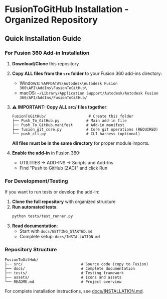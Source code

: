# FusionToGitHub Installation - Organized Repository

## Quick Installation Guide

### For Fusion 360 Add-in Installation

1. **Download/Clone** this repository
2. **Copy ALL files from the `src` folder** to your Fusion 360 add-ins directory:
   - Windows: `%APPDATA%\Autodesk\Autodesk Fusion 360\API\AddIns\FusionToGitHub\`
   - macOS: `~/Library/Application Support/Autodesk/Autodesk Fusion 360/API/AddIns/FusionToGitHub/`

3. **⚠️ IMPORTANT: Copy ALL src/ files together**:
   ```
   FusionToGitHub/                   # Create this folder
   ├── Push_To_GitHub.py            # Main add-in file
   ├── Push_To_GitHub.manifest      # Add-in manifest  
   ├── fusion_git_core.py           # Core git operations (REQUIRED)
   └── push_cli.py                  # CLI harness (optional)
   ```
   
   **All files must be in the same directory** for proper module imports.

4. **Enable the add-in** in Fusion 360:
   - UTILITIES → ADD-INS → Scripts and Add-Ins
   - Find "Push to GitHub (ZAC)" and click Run

### For Development/Testing

If you want to run tests or develop the add-in:

1. **Clone the full repository** with organized structure
2. **Run automated tests**:
   ```bash
   python tests/test_runner.py
   ```
3. **Read documentation**:
   - Start with `docs/GETTING_STARTED.md`
   - Complete setup: `docs/INSTALLATION.md`

### Repository Structure

```
FusionToGitHub/
├── src/                          # Source code (copy to Fusion)
├── docs/                         # Complete documentation
├── tests/                        # Testing framework
├── assets/                       # Icons and assets
└── README.md                     # Project overview
```

For complete installation instructions, see [docs/INSTALLATION.md](docs/INSTALLATION.md).